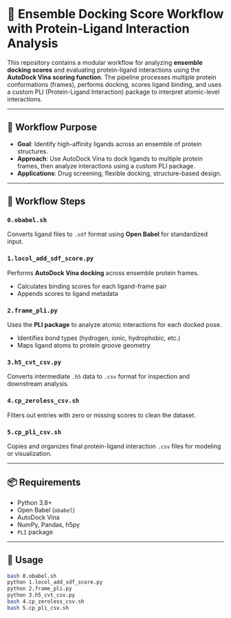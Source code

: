 # 🧬 Ensemble Docking Score Workflow with Protein-Ligand Interaction Analysis

This repository contains a modular workflow for analyzing **ensemble docking scores** and evaluating protein-ligand interactions using the **AutoDock Vina scoring function**. The pipeline processes multiple protein conformations (frames), performs docking, scores ligand binding, and uses a custom PLI (Protein-Ligand Interaction) package to interpret atomic-level interactions.

---

## 🧠 Workflow Purpose

- **Goal**: Identify high-affinity ligands across an ensemble of protein structures.
- **Approach**: Use AutoDock Vina to dock ligands to multiple protein frames, then analyze interactions using a custom PLI package.
- **Applications**: Drug screening, flexible docking, structure-based design.

---

## 🔧 Workflow Steps

### `0.obabel.sh`
Converts ligand files to `.sdf` format using **Open Babel** for standardized input.

### `1.locol_add_sdf_score.py`
Performs **AutoDock Vina docking** across ensemble protein frames.  
- Calculates binding scores for each ligand-frame pair  
- Appends scores to ligand metadata

### `2.frame_pli.py`
Uses the **PLI package** to analyze atomic interactions for each docked pose.  
- Identifies bond types (hydrogen, ionic, hydrophobic, etc.)  
- Maps ligand atoms to protein groove geometry

### `3.h5_cvt_csv.py`
Converts intermediate `.h5` data to `.csv` format for inspection and downstream analysis.

### `4.cp_zeroless_csv.sh`
Filters out entries with zero or missing scores to clean the dataset.

### `5.cp_pli_csv.sh`
Copies and organizes final protein-ligand interaction `.csv` files for modeling or visualization.

---

## 📦 Requirements

- Python 3.8+
- Open Babel (`obabel`)
- AutoDock Vina
- NumPy, Pandas, h5py
- `PLI` package

---

## 🚀 Usage

```bash
bash 0.obabel.sh
python 1.locol_add_sdf_score.py
python 2.frame_pli.py
python 3.h5_cvt_csv.py
bash 4.cp_zeroless_csv.sh
bash 5.cp_pli_csv.sh
